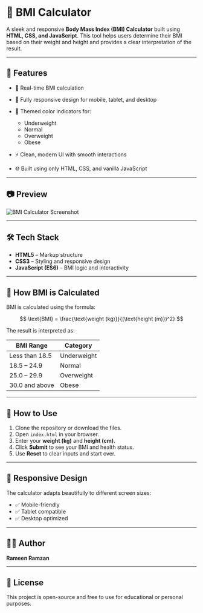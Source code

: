 # 📱 BMI Calculator

A sleek and responsive **Body Mass Index (BMI) Calculator** built using **HTML, CSS, and JavaScript**. This tool helps users determine their BMI based on their weight and height and provides a clear interpretation of the result.

---

## 🚀 Features

* 🔢 Real-time BMI calculation
* 📱 Fully responsive design for mobile, tablet, and desktop
* 🎨 Themed color indicators for:

  * Underweight
  * Normal
  * Overweight
  * Obese
* ⚡ Clean, modern UI with smooth interactions
* 🌐 Built using only HTML, CSS, and vanilla JavaScript

---

## 📷 Preview

![BMI Calculator Screenshot](![ss](https://github.com/user-attachments/assets/964992c5-3d1d-4075-bb55-1f9f2693a7a2))

---

## 🛠️ Tech Stack

* **HTML5** – Markup structure
* **CSS3** – Styling and responsive design
* **JavaScript (ES6)** – BMI logic and interactivity

---

## 🧮 How BMI is Calculated

BMI is calculated using the formula:

$$
\text{BMI} = \frac{\text{weight (kg)}}{(\text{height (m)})^2}
$$

The result is interpreted as:

| BMI Range      | Category    |
| -------------- | ----------- |
| Less than 18.5 | Underweight |
| 18.5 – 24.9    | Normal      |
| 25.0 – 29.9    | Overweight  |
| 30.0 and above | Obese       |

---

## 📂 How to Use

1. Clone the repository or download the files.
2. Open `index.html` in your browser.
3. Enter your **weight (kg)** and **height (cm)**.
4. Click **Submit** to see your BMI and health status.
5. Use **Reset** to clear inputs and start over.

---

## 📱 Responsive Design

The calculator adapts beautifully to different screen sizes:

* ✅ Mobile-friendly
* ✅ Tablet compatible
* ✅ Desktop optimized

---

## 🧑‍💻 Author

**Rameen Ramzan**

---

## 📜 License

This project is open-source and free to use for educational or personal purposes.
